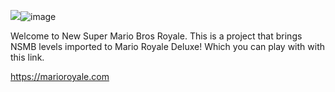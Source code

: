 <img src="blob:chrome-untrusted://media-app/eb202b1f-4509-4d3e-b9ff-7fa3eaba0c4e"/>![image](https://user-images.githubusercontent.com/126357660/235788395-b44bc317-fefe-4519-9de1-64f0f00a2703.png)

Welcome to New Super Mario Bros Royale. This is a project that brings NSMB levels imported to Mario Royale Deluxe! Which you can play with with this link. 

https://marioroyale.com
